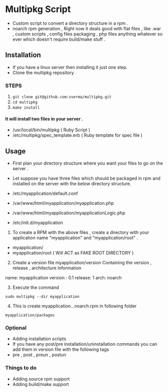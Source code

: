 # Multipkg Script
* Custom script to convert a directory structure in a rpm .
* noarch rpm generation , Right now it deals good with flat files , like .war , custom scripts , config files packaging , php files anything whatever so ever which doesn't require build/make stuff .

## Installation
* If you have a linux server then installing it just one step.
* Clone the multipkg repository

### STEPS 
1. `git clone git@github.com:sverma/multipkg.git`
2. `cd multipkg`
3. `make install`

#### It will install two files in your server .
* /usr/local/bin/multipkg ( Ruby Script )
* /etc/multipkg/spec_template.erb ( Ruby template for spec file )

## Usage
* First plan your directory structure where you want your files to go on the server .
* Let suppose you have three files which should be packaged in rpm and installed on the server with the below directory structure.

* /etc/myapplication/default.conf
* /var/www/html/myapplication/myapplication.php
* /var/www/html/myapplication/myapplicationLogic.php
* /etc/init.d/myapplication

1. To create a RPM with the above files , create a directory with your application name "myapplication" and "myapplication/root" . 

* myapplication/
* myapplication/root ( Will ACT as FAKE ROOT DIRECTORY )

2. Create a version file myapplication/version Containing the version , release , architecture information

name: myapplication
version : 0.1
release: 1
arch: noarch

3. Execute the command

`sudo multipkg --dir myapplication`

4. This is create myapplication.<version>.<release>.noarch.rpm in following folder 

`myapplication/packages`

### Optional 
* Adding installation scripts
* If you have any post/pre installation/uninstallation commands you can add them in version file with the following tags
* pre , post , preun , postun

### Things to do
* Adding source rpm support
* Adding build/make support
